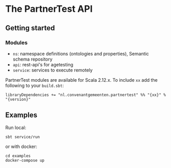 # The PartnerTest API


## Getting started

### Modules

- `ns`: namespace definitions (ontologies and properties), Semantic schema repository
- `api`: rest-api's for agetesting
- `service`: services to execute remotely

PartnerTest modules are available for Scala 2.12.x. 
To include `xx` add the following to your `build.sbt`:
```
libraryDependencies += "nl.convenantgemeenten.partnertest" %% "{xx}" % "{version}"
```

## Examples
Run local:
```
sbt service/run
```
or with docker:
```
cd examples
docker-compose up
```

